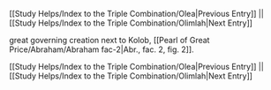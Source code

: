 [[Study Helps/Index to the Triple Combination/Olea|Previous Entry]]  ||  [[Study Helps/Index to the Triple Combination/Olimlah|Next Entry]]

 great governing creation next to Kolob, [[Pearl of Great Price/Abraham/Abraham fac-2|Abr., fac. 2, fig. 2]].

[[Study Helps/Index to the Triple Combination/Olea|Previous Entry]]  ||  [[Study Helps/Index to the Triple Combination/Olimlah|Next Entry]]